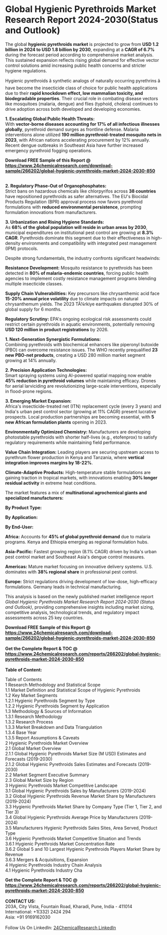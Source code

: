 <h1>Global Hygienic Pyrethroids Market Research Report 2024-2030(Status and Outlook)</h1><p>The global <strong>hygienic pyrethroids market</strong> is projected to grow from <strong>USD 1.2 billion in 2024 to USD 1.8 billion by 2030</strong>, expanding at a <strong>CAGR of 6.7%</strong> during the forecast period according to comprehensive market analysis. This sustained expansion reflects rising global demand for effective vector control solutions amid increasing public health concerns and stricter hygiene regulations.</p><p>Hygienic pyrethroids â synthetic analogs of naturally occurring pyrethrins â have become the insecticide class of choice for public health applications due to their <strong>rapid knockdown effect, low mammalian toxicity, and biodegradable properties</strong>. Their crucial role in combating disease vectors like mosquitoes (malaria, dengue) and flies (typhoid, cholera) continues to drive adoption across both developed and developing economies.</p><p><strong>1. Escalating Global Public Health Threats:</strong><br>
With <strong>vector-borne diseases accounting for 17% of all infectious illnesses globally</strong>, pyrethroid demand surges as frontline defense. Malaria interventions alone utilized <strong>190 million pyrethroid-treated mosquito nets in 2023</strong>, with African nations accelerating procurement by 12% annually. Recent dengue outbreaks in Southeast Asia have further increased emergency pyrethroid fogging operations.</p><div><b>Download FREE Sample of this Report @ 
            <a href="https://www.24chemicalresearch.com/download-sample/266202/global-hygienic-pyrethroids-market-2024-2030-850">
            https://www.24chemicalresearch.com/download-sample/266202/global-hygienic-pyrethroids-market-2024-2030-850</a></b></div><br><p><strong>2. Regulatory Phase-Out of Organophosphates:</strong><br>
Strict bans on hazardous chemicals like chlorpyrifos across <strong>38 countries</strong> have repositioned pyrethroids as safer alternatives. The EU's Biocidal Products Regulation (BPR) approval process now favors pyrethroid formulations with <strong>reduced environmental persistence</strong>, prompting formulation innovations from manufacturers.</p><p><strong>3. Urbanization and Rising Hygiene Standards:</strong><br>
As <strong>68% of the global population will reside in urban areas by 2030</strong>, municipal expenditures on institutional pest control are growing at <strong>8.3% CAGR</strong>. Pyrethroids dominate this segment due to their effectiveness in high-density environments and compatibility with integrated pest management (IPM) protocols.</p><p>Despite strong fundamentals, the industry confronts significant headwinds:</p><p><strong>Resistance Development:</strong> Mosquito resistance to pyrethroids has been detected in <strong>80% of malaria-endemic countries</strong>, forcing public health agencies to implement costly resistance management programs blending multiple insecticide classes.</p><p><strong>Supply Chain Vulnerabilities:</strong> Key precursors like chrysanthemic acid face <strong>15-20% annual price volatility</strong> due to climate impacts on natural chrysanthemum yields. The 2023 TÃ¼rkiye earthquakes disrupted 30% of global supply for 6 months.</p><p><strong>Regulatory Scrutiny:</strong> EPA's ongoing ecological risk assessments could restrict certain pyrethroids in aquatic environments, potentially removing <strong>USD 120 million in product registrations</strong> by 2026.</p><p><strong>1. Next-Generation Synergistic Formulations:</strong><br>
Combining pyrethroids with biochemical enhancers like piperonyl butoxide (PBO) can overcome resistance issues. The WHO recently prequalified <strong>23 new PBO-net products</strong>, creating a USD 280 million market segment growing at 14% annually.</p><p><strong>2. Precision Application Technologies:</strong><br>
Smart spraying systems using AI-powered spatial mapping now enable <strong>45% reduction in pyrethroid volumes</strong> while maintaining efficacy. Drones for aerial larviciding are revolutionizing large-scale interventions, especially in flood-prone regions.</p><p><strong>3. Emerging Market Expansion:</strong><br>
Africa's insecticide-treated net (ITN) replacement cycle (every 3 years) and India's urban pest control sector (growing at 11% CAGR) present lucrative prospects. Local production partnerships are becoming essential, with <strong>5 new African formulation plants</strong> opening in 2023.</p><p><strong>Environmentally Optimized Chemistry:</strong> Manufacturers are developing photostable pyrethroids with shorter half-lives (e.g., etofenprox) to satisfy regulatory requirements while maintaining field performance.</p><p><strong>Value Chain Integration:</strong> Leading players are securing upstream access to pyrethrum flower production in Kenya and Tanzania, where <strong>vertical integration improves margins by 18-22%</strong>.</p><p><strong>Climate-Adaptive Products:</strong> High-temperature stable formulations are gaining traction in tropical markets, with innovations enabling <strong>30% longer residual activity</strong> in extreme heat conditions.</p><p>The market features a mix of <strong>multinational agrochemical giants and specialized manufacturers:</strong></p><p><strong>By Product Type:</strong></p><p><strong>By Application:</strong></p><p><strong>By End-User:</strong></p><p><strong>Africa:</strong> Accounts for <strong>45% of global pyrethroid demand</strong> due to malaria programs. Kenya and Ethiopia emerging as regional formulation hubs.</p><p><strong>Asia-Pacific:</strong> Fastest growing region (8.1% CAGR) driven by India's urban pest control market and Southeast Asia's dengue control measures.</p><p><strong>Americas:</strong> Mature market focusing on innovative delivery systems. U.S. dominates with <strong>38% regional share</strong> in professional pest control.</p><p><strong>Europe:</strong> Strict regulations driving development of low-dose, high-efficacy formulations. Germany leads in technical manufacturing.</p><p>This analysis is based on the newly published market intelligence report <em>Global Hygienic Pyrethroids Market Research Report 2024-2030 (Status and Outlook)</em>, providing comprehensive insights including market sizing, competitive analysis, technological trends, and regulatory impact assessments across 25 key countries.</p><div><b>Download FREE Sample of this Report @ 
            <a href="https://www.24chemicalresearch.com/download-sample/266202/global-hygienic-pyrethroids-market-2024-2030-850">
            https://www.24chemicalresearch.com/download-sample/266202/global-hygienic-pyrethroids-market-2024-2030-850</a></b></div><br><div><b>Get the Complete Report & TOC @ 
            <a href="https://www.24chemicalresearch.com/reports/266202/global-hygienic-pyrethroids-market-2024-2030-850">
            https://www.24chemicalresearch.com/reports/266202/global-hygienic-pyrethroids-market-2024-2030-850</a></b></div><br>
            <b>Table of Content:</b><p>Table of Contents<br />
1 Research Methodology and Statistical Scope<br />
1.1 Market Definition and Statistical Scope of Hygienic Pyrethroids<br />
1.2 Key Market Segments<br />
1.2.1 Hygienic Pyrethroids Segment by Type<br />
1.2.2 Hygienic Pyrethroids Segment by Application<br />
1.3 Methodology & Sources of Information<br />
1.3.1 Research Methodology<br />
1.3.2 Research Process<br />
1.3.3 Market Breakdown and Data Triangulation<br />
1.3.4 Base Year<br />
1.3.5 Report Assumptions & Caveats<br />
2 Hygienic Pyrethroids Market Overview<br />
2.1 Global Market Overview<br />
2.1.1 Global Hygienic Pyrethroids Market Size (M USD) Estimates and Forecasts (2019-2030)<br />
2.1.2 Global Hygienic Pyrethroids Sales Estimates and Forecasts (2019-2030)<br />
2.2 Market Segment Executive Summary<br />
2.3 Global Market Size by Region<br />
3 Hygienic Pyrethroids Market Competitive Landscape<br />
3.1 Global Hygienic Pyrethroids Sales by Manufacturers (2019-2024)<br />
3.2 Global Hygienic Pyrethroids Revenue Market Share by Manufacturers (2019-2024)<br />
3.3 Hygienic Pyrethroids Market Share by Company Type (Tier 1, Tier 2, and Tier 3)<br />
3.4 Global Hygienic Pyrethroids Average Price by Manufacturers (2019-2024)<br />
3.5 Manufacturers Hygienic Pyrethroids Sales Sites, Area Served, Product Type<br />
3.6 Hygienic Pyrethroids Market Competitive Situation and Trends<br />
3.6.1 Hygienic Pyrethroids Market Concentration Rate<br />
3.6.2 Global 5 and 10 Largest Hygienic Pyrethroids Players Market Share by Revenue<br />
3.6.3 Mergers & Acquisitions, Expansion<br />
4 Hygienic Pyrethroids Industry Chain Analysis<br />
4.1 Hygienic Pyrethroids Industry Cha</p><div><b>Get the Complete Report & TOC @ 
            <a href="https://www.24chemicalresearch.com/reports/266202/global-hygienic-pyrethroids-market-2024-2030-850">
            https://www.24chemicalresearch.com/reports/266202/global-hygienic-pyrethroids-market-2024-2030-850</a></b></div><br><b>CONTACT US:</b><br>
            203A, City Vista, Fountain Road, Kharadi, Pune, India - 411014<br>
            International: +1(332) 2424 294<br>
            Asia: +91 9169162030 <br><br>
            Follow Us On LinkedIn: <a href="https://www.linkedin.com/company/24chemicalresearch/">24ChemicalResearch LinkedIn</a>